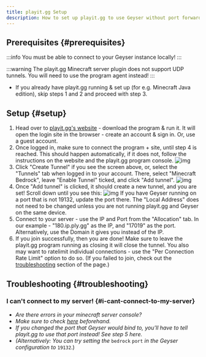```yaml
---
title: playit.gg Setup
description: How to set up playit.gg to use Geyser without port forwarding.
---
```


## Prerequisites {#prerequisites}

:::info
You must be able to connect to your Geyser instance locally!
:::

:::warning
The playit.gg Minecraft server plugin does not support UDP tunnels. You will need to use the program agent instead!
:::

- If you already have playit.gg running & set up (for e.g. Minecraft Java edition), skip steps 1 and 2 and proceed with step 3.

## Setup {#setup}
1. Head over to [playit.gg's website](https://playit.gg/) - download the program & run it. It will open the login site in the browser - create an account & sign in. Or, use a guest account.
2. Once logged in, make sure to connect the program + site, until step 4 is reached. This should happen automatically, if it does not, follow the instructions on the website and the playit.gg program console.
   ![img](/img/wiki/playit-gg/running.png)
3. Click "Create Tunnel" if you see the screen above, or, select the "Tunnels" tab when logged in to your account. There, select "Minecraft Bedrock", leave "Enable Tunnel" ticked, and click "Add tunnel".
   ![img](/img/wiki/playit-gg/add_tunnel.png)
4. Once "Add tunnel" is clicked, it should create a new tunnel, and you are set! Scroll down until you see this:
   ![img](/img/wiki/playit-gg/added_tunnel.png)
   If you have Geyser running on a port that is not 19132, update the port there. The "Local Address" does not need to be changed unless you are not running playit.gg and Geyser on the same device.
5. Connect to your server - use the IP and Port from the "Allocation" tab. In our example - "180.ip.ply.gg" as the IP, and "17019" as the port. Alternatively, use the Domain it gives you instead of the IP.
6. If you join successfully, then you are done! Make sure to leave the playit.gg program running as closing it will close the tunnel. You also may want to ratelimit individual connections - use the "Per Connection Rate Limit" option to do so.
   (If you failed to join, check out the [troubleshooting](#troubleshooting) section of the page.) 

## Troubleshooting {#troubleshooting}

### I can't connect to my server! {#i-cant-connect-to-my-server}
- *Are there errors in your minecraft server console?*
- *Make sure to check [here](/wiki/geyser/fixing-unable-to-connect-to-world/) beforehand.*
- *If you changed the port that Geyser would bind to, you'll have to tell playit.gg to use that port instead! See step 5 here.*
- *(Alternatively: You can try setting the* `bedrock` `port` *in the Geyser configuration to* `19132`.)
